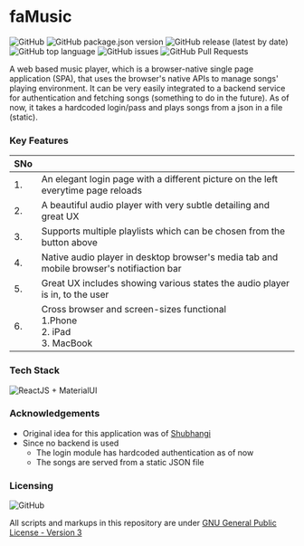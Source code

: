 # faMusic

![GitHub](https://img.shields.io/github/license/faisalakhtar/faMusic)
![GitHub package.json version](https://img.shields.io/github/package-json/v/faisalakhtar/faMusic)
![GitHub release (latest by date)](https://img.shields.io/github/v/release/faisalakhtar/faMusic)
![GitHub top language](https://img.shields.io/github/languages/top/faisalakhtar/faMusic)
![GitHub issues](https://img.shields.io/github/issues/faisalakhtar/faMusic)
![GitHub Pull Requests](https://img.shields.io/github/issues-pr/faisalakhtar/faMusic)

A web based music player, which is a  browser-native single page application (SPA), that uses the browser's native APIs to manage songs' playing environment. It can be very easily integrated to a backend service for authentication and fetching songs (something to do in the future). As of now, it takes a hardcoded login/pass and plays songs from a json in a file (static).

### Key Features

| SNo | |
|--|--|
| 1. | An elegant login page with a different picture on the left everytime page reloads |
| 2. | A beautiful audio player with very subtle detailing and great UX |
| 3. | Supports multiple playlists which can be chosen from the button above |
| 4. | Native audio player in desktop browser's media tab and mobile browser's notifiaction bar |
| 5. | Great UX includes showing various states the audio player is in, to the user |
| 6. | Cross browser and screen-sizes functional<br>1.Phone<br>2. iPad<br>3. MacBook |

### Tech Stack

![ReactJS + MaterialUI](https://miro.medium.com/max/1200/1*sm48BgV9XTonX9CYcUE-VA.png)

### Acknowledgements

- Original idea for this application was of [Shubhangi](https://goyalshubhangi.github.io/)
- Since no backend is used
    - The login module has hardcoded authentication as of now
    - The songs are served from a static JSON file

### Licensing

![GitHub](https://img.shields.io/github/license/faisalakhtar/faMusic)

All scripts and markups in this repository are under [GNU General Public License - Version 3](LICENSE)
